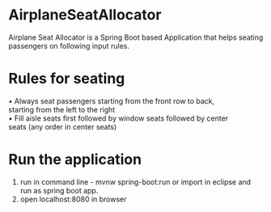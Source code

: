# AirplaneSeatAllocator
Airplane Seat Allocator is a Spring Boot based Application that helps seating passengers on following input rules.
# Rules	for	seating	
• Always	seat	passengers	starting	from	the	front	row	to	back,	
starting	from	the	left	to	the	right	
• Fill	aisle	seats	first	followed	by	window	seats	followed	by	center	
seats	(any	order	in	center	seats)

# Run the application
1. run in command line - mvnw spring-boot:run or import in eclipse and run as spring boot app.
2. open localhost:8080 in browser
